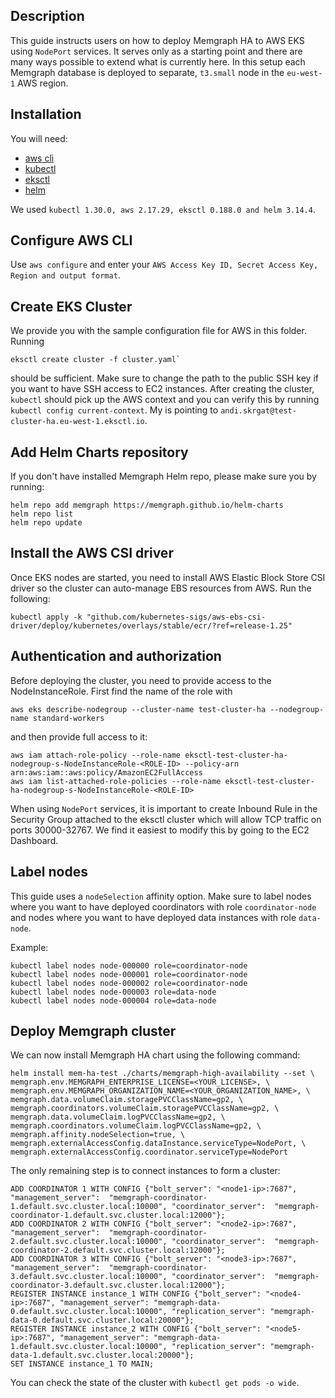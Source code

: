 ## Description

This guide instructs users on how to deploy Memgraph HA to AWS EKS using `NodePort` services. It serves only as a starting point and there are many ways possible to extend what is currently here. In this setup
each Memgraph database is deployed to separate, `t3.small` node in the `eu-west-1` AWS region.

## Installation

You will need:
- [aws cli](https://docs.aws.amazon.com/cli/latest/userguide/getting-started-install.html)
- [kubectl](https://kubernetes.io/docs/tasks/tools/)
- [eksctl](https://docs.aws.amazon.com/eks/latest/userguide/setting-up.html)
- [helm](https://helm.sh/docs/intro/install/)

We used `kubectl 1.30.0, aws 2.17.29, eksctl 0.188.0 and helm 3.14.4`.

## Configure AWS CLI

Use `aws configure` and enter your `AWS Access Key ID, Secret Access Key, Region and output format`.

## Create EKS Cluster

We provide you with the sample configuration file for AWS in this folder. Running

```
eksctl create cluster -f cluster.yaml`
```

should be sufficient. Make sure to change the path to the public SSH key if you want to have SSH access to EC2 instances. After creating the cluster, `kubectl` should pick up
the AWS context and you can verify this by running `kubectl config current-context`. My is pointing to `andi.skrgat@test-cluster-ha.eu-west-1.eksctl.io`.

## Add Helm Charts repository

If you don't have installed Memgraph Helm repo, please make sure you by running:

```
helm repo add memgraph https://memgraph.github.io/helm-charts
helm repo list
helm repo update
```

## Install the AWS CSI driver

Once EKS nodes are started, you need to install AWS Elastic Block Store CSI driver so the cluster can auto-manage EBS resources from AWS. Run the following:

```
kubectl apply -k "github.com/kubernetes-sigs/aws-ebs-csi-driver/deploy/kubernetes/overlays/stable/ecr/?ref=release-1.25"
```

## Authentication and authorization

Before deploying the cluster, you need to provide access to the NodeInstanceRole. First find the name of the role with

```
aws eks describe-nodegroup --cluster-name test-cluster-ha --nodegroup-name standard-workers
```

and then provide full access to it:

```
aws iam attach-role-policy --role-name eksctl-test-cluster-ha-nodegroup-s-NodeInstanceRole-<ROLE-ID> --policy-arn arn:aws:iam::aws:policy/AmazonEC2FullAccess
aws iam list-attached-role-policies --role-name eksctl-test-cluster-ha-nodegroup-s-NodeInstanceRole-<ROLE-ID>
```

When using `NodePort` services, it is important to create Inbound Rule in the Security Group attached to the eksctl cluster which will allow TCP traffic
on ports 30000-32767. We find it easiest to modify this by going to the EC2 Dashboard.

## Label nodes

This guide uses a `nodeSelection` affinity option. Make sure to label nodes where you want to have deployed coordinators with role `coordinator-node`
and nodes where you want to have deployed data instances with role `data-node`.

Example:
```
kubectl label nodes node-000000 role=coordinator-node
kubectl label nodes node-000001 role=coordinator-node
kubectl label nodes node-000002 role=coordinator-node
kubectl label nodes node-000003 role=data-node
kubectl label nodes node-000004 role=data-node
```

## Deploy Memgraph cluster

We can now install Memgraph HA chart using the following command:

```
helm install mem-ha-test ./charts/memgraph-high-availability --set \
memgraph.env.MEMGRAPH_ENTERPRISE_LICENSE=<YOUR_LICENSE>, \
memgraph.env.MEMGRAPH_ORGANIZATION_NAME=<YOUR_ORGANIZATION_NAME>, \
memgraph.data.volumeClaim.storagePVCClassName=gp2, \
memgraph.coordinators.volumeClaim.storagePVCClassName=gp2, \
memgraph.data.volumeClaim.logPVCClassName=gp2, \
memgraph.coordinators.volumeClaim.logPVCClassName=gp2, \
memgraph.affinity.nodeSelection=true, \
memgraph.externalAccessConfig.dataInstance.serviceType=NodePort, \
memgraph.externalAccessConfig.coordinator.serviceType=NodePort
```

The only remaining step is to connect instances to form a cluster:
```
ADD COORDINATOR 1 WITH CONFIG {"bolt_server": "<node1-ip>:7687", "management_server":  "memgraph-coordinator-1.default.svc.cluster.local:10000", "coordinator_server":  "memgraph-coordinator-1.default.svc.cluster.local:12000"};
ADD COORDINATOR 2 WITH CONFIG {"bolt_server": "<node2-ip>:7687", "management_server":  "memgraph-coordinator-2.default.svc.cluster.local:10000", "coordinator_server":  "memgraph-coordinator-2.default.svc.cluster.local:12000"};
ADD COORDINATOR 3 WITH CONFIG {"bolt_server": "<node3-ip>:7687", "management_server":  "memgraph-coordinator-3.default.svc.cluster.local:10000", "coordinator_server":  "memgraph-coordinator-3.default.svc.cluster.local:12000"};
REGISTER INSTANCE instance_1 WITH CONFIG {"bolt_server": "<node4-ip>:7687", "management_server": "memgraph-data-0.default.svc.cluster.local:10000", "replication_server": "memgraph-data-0.default.svc.cluster.local:20000"};
REGISTER INSTANCE instance_2 WITH CONFIG {"bolt_server": "<node5-ip>:7687", "management_server": "memgraph-data-1.default.svc.cluster.local:10000", "replication_server": "memgraph-data-1.default.svc.cluster.local:20000"};
SET INSTANCE instance_1 TO MAIN;

```


You can check the state of the cluster with `kubectl get pods -o wide`.


